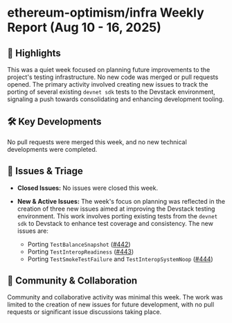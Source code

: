 # ethereum-optimism/infra Weekly Report (Aug 10 - 16, 2025)

## 🚀 Highlights
This was a quiet week focused on planning future improvements to the project's testing infrastructure. No new code was merged or pull requests opened. The primary activity involved creating new issues to track the porting of several existing `devnet sdk` tests to the Devstack environment, signaling a push towards consolidating and enhancing development tooling.

## 🛠️ Key Developments
No pull requests were merged this week, and no new technical developments were completed.

## 🐛 Issues & Triage
- **Closed Issues:** No issues were closed this week.

- **New & Active Issues:** The week's focus on planning was reflected in the creation of three new issues aimed at improving the Devstack testing environment. This work involves porting existing tests from the `devnet sdk` to Devstack to enhance test coverage and consistency. The new issues are:
    - Porting `TestBalanceSnapshot` ([#442](https://github.com/ethereum-optimism/infra/issues/442))
    - Porting `TestInteropReadiness` ([#443](https://github.com/ethereum-optimism/infra/issues/443))
    - Porting `TestSmokeTestFailure` and `TestInteropSystemNoop` ([#444](https://github.com/ethereum-optimism/infra/issues/444))

## 💬 Community & Collaboration
Community and collaborative activity was minimal this week. The work was limited to the creation of new issues for future development, with no pull requests or significant issue discussions taking place.